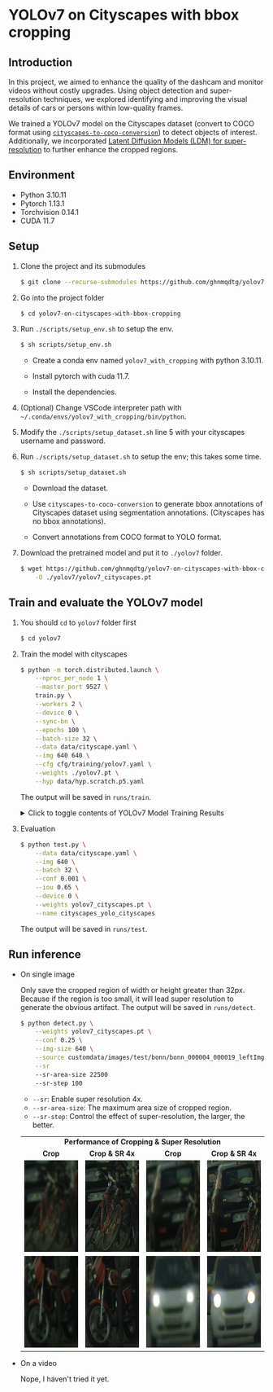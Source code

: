 # YOLOv7 on Cityscapes with bbox cropping

## Introduction
In this project, we aimed to enhance the quality of the dashcam and monitor videos without costly upgrades. Using object detection and super-resolution techniques, we explored identifying and improving the visual details of cars or persons within low-quality frames.

We trained a YOLOv7 model on the Cityscapes dataset (convert to COCO format using [`cityscapes-to-coco-conversion`](https://github.com/TillBeemelmanns/cityscapes-to-coco-conversion)) to detect objects of interest. Additionally, we incorporated [Latent Diffusion Models (LDM) for super-resolution](https://huggingface.co/CompVis/ldm-super-resolution-4x-openimages) to further enhance the cropped regions.

## Environment
- Python 3.10.11
- Pytorch 1.13.1
- Torchvision 0.14.1
- CUDA 11.7

## Setup

1. Clone the project and its submodules
    
    ```bash
    $ git clone --recurse-submodules https://github.com/ghnmqdtg/yolov7-on-cityscapes-with-bbox-cropping.git
    ```
    
2. Go into the project folder
    
    ```bash
    $ cd yolov7-on-cityscapes-with-bbox-cropping
    ```

3. Run `./scripts/setup_env.sh` to setup the env.
    
    ```bash
    $ sh scripts/setup_env.sh
    ```

    - Create a conda env named `yolov7_with_cropping` with python 3.10.11.
    
    - Install pytorch with cuda 11.7.
    
    - Install the dependencies.
    
4. (Optional) Change VSCode interpreter path with `~/.conda/envs/yolov7_with_cropping/bin/python`.
    
5. Modify the `./scripts/setup_dataset.sh` line 5 with your cityscapes username and password.
    
6. Run `./scripts/setup_dataset.sh` to setup the env; this takes some time.
    
    ```bash
    $ sh scripts/setup_dataset.sh
    ```

    - Download the dataset.
    
    - Use `cityscapes-to-coco-conversion` to generate  bbox annotations of Cityscapes dataset using segmentation annotations. (Cityscapes has no bbox annotations).

    - Convert annotations from COCO format to YOLO format.

7. Download the pretrained model and put it to `./yolov7` folder.
    
    ```bash
    $ wget https://github.com/ghnmqdtg/yolov7-on-cityscapes-with-bbox-cropping/releases/download/v0.1/yolov7_cityscapes.pt \
        -O ./yolov7/yolov7_cityscapes.pt
    ```


## Train and evaluate the YOLOv7 model
1. You should `cd` to `yolov7` folder first
    
    ```bash
    $ cd yolov7
    ```

2. Train the model with cityscapes

    ```bash
    $ python -m torch.distributed.launch \
        --nproc_per_node 1 \
        --master_port 9527 \
        train.py \
        --workers 2 \
        --device 0 \
        --sync-bn \
        --epochs 100 \
        --batch-size 32 \
        --data data/cityscape.yaml \
        --img 640 640 \
        --cfg cfg/training/yolov7.yaml \
        --weights ./yolov7.pt \
        --hyp data/hyp.scratch.p5.yaml
    ```

    The output will be saved in `runs/train`.

    <details>
    <summary>Click to toggle contents of YOLOv7 Model Training Results</summary>

    <table align="center" width="100%" border="0">
        <tr>
            <td colspan="2" style="text-align:center; font-size:14px;"><b>Training & Evaluation Report<b></td>
        </tr>
        <tr>
            <td width="50%" style="text-align:center;font-size:14px;"><b>mAP@50: 0.61266<b></td>
            <td width="50%" style="text-align:center;font-size:14px;"><b>mAP@50:95 : 0.38005)<b></td>
        </tr>
        <tr>
            <td><img src="imgs/yolo_cityscapes_map50.png"></img></td>
            <td><img src="imgs/yolo_cityscapes_map50_95.png"></img></td>
        </tr>
        <tr>
            <td colspan="3" width="33%" style="text-align:center;font-size:14px;"><b>Confusion Matrix<b></td>
        </tr>
        <tr>
            <td colspan="3"><img src="imgs/confusion_matrix.png"></img></td>
        </tr>
        <tr>
            <td width="50%" style="text-align:center;font-size:14px;"><b>F1 curve<b></td>
            <td width="50%" style="text-align:center;font-size:14px;"><b>PR curve<b></td>
        </tr>
        <tr>
            <td><img src="imgs/F1_curve.png"></img></td>
            <td><img src="imgs/PR_curve.png"></img></td>
        </tr>
        <tr>
            <td width="50%" style="text-align:center;font-size:14px;"><b>P curve<b></td>
            <td width="50%" style="text-align:center;font-size:14px;"><b>R curve<b></td>
        </tr>
        <tr>
            <td><img src="imgs/P_curve.png"></img></td>
            <td><img src="imgs/R_curve.png"></img></td>
        </tr>
    </table>
    </details>


3. Evaluation
    
    ```bash
    $ python test.py \
        --data data/cityscape.yaml \
        --img 640 \
        --batch 32 \
        --conf 0.001 \
        --iou 0.65 \
        --device 0 \
        --weights yolov7_cityscapes.pt \
        --name cityscapes_yolo_cityscapes
    ```
    
    The output will be saved in `runs/test`.

## Run inference

- On single image

    Only save the cropped region of width or height greater than 32px. Because if the region is too small, it will lead super resolution to generate the obvious artifact. The output will be saved in `runs/detect`.

    ```bash
    $ python detect.py \
        --weights yolov7_cityscapes.pt \
        --conf 0.25 \
        --img-size 640 \
        --source customdata/images/test/bonn/bonn_000004_000019_leftImg8bit.png \
        --sr
        --sr-area-size 22500
        --sr-step 100
    ```

    - `--sr`: Enable super resolution 4x.
    - `--sr-area-size`: The maximum area size of cropped region.
    - `--sr-step`: Control the effect of super-resolution, the larger, the better.

    <table align="center" border="0">
        <tr>
        <td colspan="4" style="text-align: center; font-size: 14px;"><b>Performance of Cropping & Super Resolution<b></td>
        </tr>
        <tr>
        <td width="25%" style="text-align: center; font-size: 14px;"><b>Crop<b></td>
        <td width="25%" style="text-align: center; font-size: 14px;"><b>Crop & SR 4x<b></td>
        <td width="25%" style="text-align: center; font-size: 14px;"><b>Crop<b></td>
        <td width="25%" style="text-align: center; font-size: 14px;"><b>Crop & SR 4x<b></td>
        </tr>
        <tr>
        <td width="25%"><img width="180" height="180" src="imgs/sr/bonn_000004_000019_leftImg8bit_bicycle_1_org.jpg"></td>
        <td width="25%"><img width="180" height="180" src="imgs/sr/bonn_000004_000019_leftImg8bit_bicycle_1_sr.jpg"></td>
        <td width="25%"><img width="180" height="180" src="imgs/sr/bonn_000004_000019_leftImg8bit_car_8_org.jpg"></td>
        <td width="25%"><img width="180" height="180" src="imgs/sr/bonn_000004_000019_leftImg8bit_car_8_sr.jpg"></td>
        </tr>
        <tr>
        <td width="25%"><img width="180" height="180" src="imgs/sr/bonn_000004_000019_leftImg8bit_motorcycle_0_org.jpg"></td>
        <td width="25%"><img width="180" height="180" src="imgs/sr/bonn_000004_000019_leftImg8bit_motorcycle_0_sr.jpg"></td>
        <td width="25%"><img width="180" height="180" src="imgs/sr/bonn_000004_000019_leftImg8bit_car_10_org.jpg"></td>
        <td width="25%"><img width="180" height="180" src="imgs/sr/bonn_000004_000019_leftImg8bit_car_10_sr.jpg"></td>
        </tr>
    </table>

- On a video

    Nope, I haven't tried it yet.